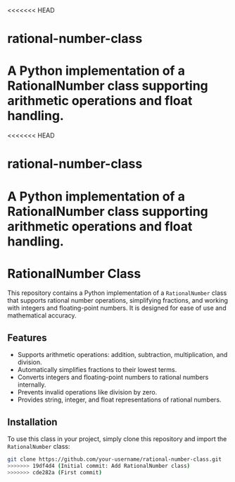 <<<<<<< HEAD
# rational-number-class
A Python implementation of a RationalNumber class supporting arithmetic operations and float handling.
=======
<<<<<<< HEAD
# rational-number-class
A Python implementation of a RationalNumber class supporting arithmetic operations and float handling.
=======
# RationalNumber Class

This repository contains a Python implementation of a `RationalNumber` class that supports rational number operations, simplifying fractions, and working with integers and floating-point numbers. It is designed for ease of use and mathematical accuracy.

## Features

- Supports arithmetic operations: addition, subtraction, multiplication, and division.
- Automatically simplifies fractions to their lowest terms.
- Converts integers and floating-point numbers to rational numbers internally.
- Prevents invalid operations like division by zero.
- Provides string, integer, and float representations of rational numbers.

## Installation

To use this class in your project, simply clone this repository and import the `RationalNumber` class:

```bash
git clone https://github.com/your-username/rational-number-class.git
>>>>>>> 19df4d4 (Initial commit: Add RationalNumber class)
>>>>>>> cde282a (First commit)
